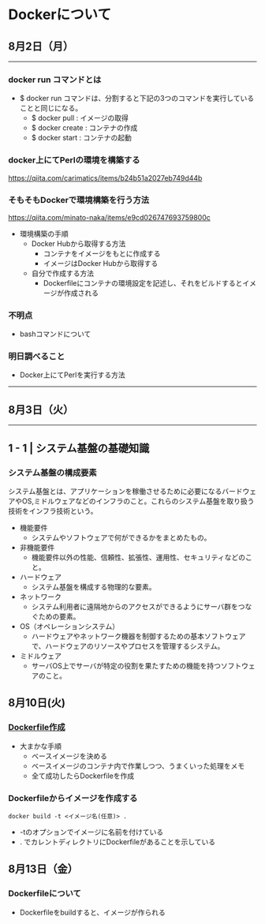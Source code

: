 # Dockerについて
## 8月2日（月）
---
### docker run コマンドとは
- $ docker run コマンドは、分割すると下記の3つのコマンドを実行していることと同じになる。
  - $ docker pull : イメージの取得
  - $ docker create : コンテナの作成
  - $ docker start  : コンテナの起動

### docker上にてPerlの環境を構築する
https://qiita.com/carimatics/items/b24b51a2027eb749d44b

### そもそもDockerで環境構築を行う方法
https://qiita.com/minato-naka/items/e9cd026747693759800c
- 環境構築の手順
  - Docker Hubから取得する方法
    - コンテナをイメージをもとに作成する
    - イメージはDocker Hubから取得する
  - 自分で作成する方法
    - Dockerfileにコンテナの環境設定を記述し、それをビルドするとイメージが作成される

### 不明点
- bashコマンドについて
### 明日調べること
- Docker上にてPerlを実行する方法
---
## 8月3日（火）
---
## 1 - 1 | システム基盤の基礎知識
### システム基盤の構成要素
システム基盤とは、アプリケーションを稼働させるために必要になるバードウェアやOS,ミドルウェアなどのインフラのこと。これらのシステム基盤を取り扱う技術をインフラ技術という。
- 機能要件
  - システムやソフトウェアで何ができるかをまとめたもの。
- 非機能要件
  - 機能要件以外の性能、信頼性、拡張性、運用性、セキュリティなどのこと。
- ハードウェア
  - システム基盤を構成する物理的な要素。
- ネットワーク
  - システム利用者に遠隔地からのアクセスができるようにサーバ群をつなぐための要素。
- OS（オペレーションシステム）
  - ハードウェアやネットワーク機器を制御するための基本ソフトウェアで、ハードウェアのリソースやプロセスを管理するシステム。
- ミドルウェア
  - サーバOS上でサーバが特定の役割を果たすための機能を持つソフトウェアのこと。

## 8月10日(火)
### [Dockerfile作成](https://qiita.com/pottava/items/452bf80e334bc1fee69a#dockerfile-%E3%83%99%E3%82%B9%E3%83%88%E3%83%97%E3%83%A9%E3%82%AF%E3%83%86%E3%82%A3%E3%82%B9)
- 大まかな手順
  - ベースイメージを決める
  - ベースイメージのコンテナ内で作業しつつ、うまくいった処理をメモ
  - 全て成功したらDockerfileを作成

### Dockerfileからイメージを作成する
```
docker build -t <イメージ名(任意)> .
```
- -tのオプションでイメージに名前を付けている
- . でカレントディレクトリにDockerfileがあることを示している 

## 8月13日（金）
### Dockerfileについて
- Dockerfileをbuildすると、イメージが作られる